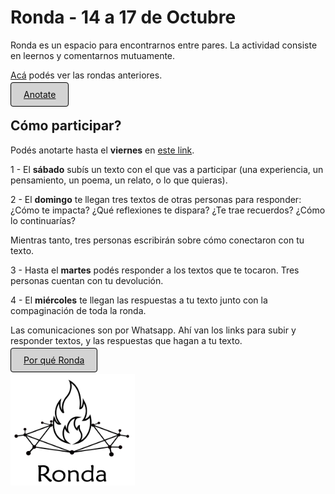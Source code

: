 # Ronda - 14 a 17 de Octubre

Ronda es un espacio para encontrarnos entre pares. La actividad consiste en leernos y comentarnos mutuamente.

[Acá](comentarios.md) podés ver las rondas anteriores.

[<span style="padding: 10px 20px; background-color: #D3D3D3; color: #0A0A0A; border: 1px solid #000; border-radius: 4px; cursor: pointer; transition: background-color 0.3s ease;">Anotate</span>](https://forms.gle/iqiNjRZuA5Uybi3s7)

## Cómo participar?

Podés anotarte hasta el **viernes** en [este link](https://forms.gle/iqiNjRZuA5Uybi3s7).

1 -  El **sábado** subís un texto con el que vas a participar (una experiencia, un pensamiento, un poema, un relato, o lo que quieras).

2 - El **domingo** te llegan tres textos de otras personas para responder: ¿Cómo te impacta? ¿Qué reflexiones te dispara? ¿Te trae recuerdos? ¿Cómo lo continuarías?

Mientras tanto, tres personas escribirán sobre cómo conectaron con tu texto.

3 - Hasta el **martes** podés responder a los textos que te tocaron. Tres personas cuentan con tu devolución.

4 - El **miércoles** te llegan las respuestas a tu texto junto con la compaginación de toda la ronda.

Las comunicaciones son por Whatsapp. Ahí van los links para subir y responder textos, y las respuestas que hagan a tu texto.
  
[<span style="padding: 10px 20px; background-color: #D3D3D3; color: #0A0A0A; border: 1px solid #000; border-radius: 4px; cursor: pointer; transition: background-color 0.3s ease;">Por qué Ronda</span>](propuesta.md)

<a href="index.html">
  <img src="logo.png" alt="Logo" width="199" height="178">
</a>

<link rel="shortcut icon" type="image/x-icon" href="favicon.ico">
